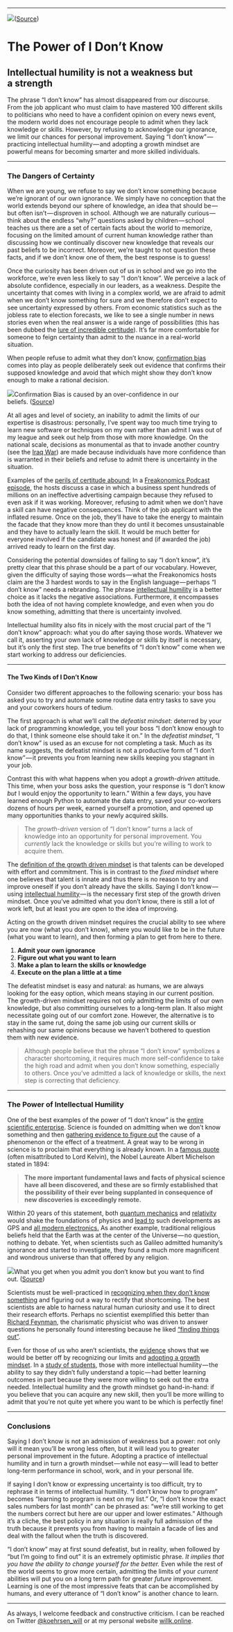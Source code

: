 * * *

![](https://cdn-images-1.medium.com/max/2000/1*jgdyxXeGzkPRknN0LOWhJQ.jpeg)([Source](https://www.pexels.com/photo/silhouette-of-trees-at-night-131174/))

# The Power of I Don’t Know

## Intellectual humility is not a weakness but a strength

The phrase “I don’t know” has almost disappeared from our discourse. From the job applicant who must claim to have mastered 100 different skills to politicians who need to have a confident opinion on every news event, the modern world does not encourage people to admit when they lack knowledge or skills. However, by refusing to acknowledge our ignorance, we limit our chances for personal improvement. Saying “I don’t know” — practicing intellectual humility — and adopting a growth mindset are powerful means for becoming smarter and more skilled individuals.

* * *

### The Dangers of Certainty

When we are young, we refuse to say we don’t know something because we’re ignorant of our own ignorance. We simply have no conception that the world extends beyond our sphere of knowledge, an idea that should be — but often isn’t — disproven in school. Although we are naturally curious — think about the endless “why?” questions asked by children — school teaches us there are a set of certain facts about the world to memorize, focusing on the limited amount of current human knowledge rather than discussing how we continually discover new knowledge that reveals our past beliefs to be incorrect. Moreover, we’re taught to not question these facts, and if we don’t know one of them, the best response is to guess!

Once the curiosity has been driven out of us in school and we go into the workforce, we’re even less likely to say “I don’t know”. We perceive a lack of absolute confidence, especially in our leaders, as a weakness. Despite the uncertainty that comes with living in a complex world, we are afraid to admit when we don’t know something for sure and we therefore don’t expect to see uncertainty expressed by others. From economic statistics such as the jobless rate to election forecasts, we like to see a single number in news stories even when the real answer is a wide range of possibilities (this has been dubbed the [lure of incredible certitude](http://faculty.wcas.northwestern.edu/~cfm754/lure_of_incredible_certitude.pdf)). It’s far more comfortable for someone to feign certainty than admit to the nuance in a real-world situation.

When people refuse to admit what they don’t know, [confirmation bias](https://www.sciencedaily.com/terms/confirmation_bias.htm) comes into play as people deliberately seek out evidence that confirms their supposed knowledge and avoid that which might show they don’t know enough to make a rational decision.

![](https://cdn-images-1.medium.com/max/1600/1*L2Stp62lKNwHc4j3UgVi9w.png)Confirmation Bias is caused by an over-confidence in our beliefs. ([Source](https://blog.deming.org/2016/12/countering-confirmation-bias/))

At all ages and level of society, an inability to admit the limits of our expertise is disastrous: personally, I’ve spent way too much time trying to learn new software or techniques on my own rather than admit I was out of my league and seek out help from those with more knowledge. On the national scale, decisions as monumental as that to invade another country (see the [Iraq War](https://en.wikipedia.org/wiki/Rationale_for_the_Iraq_War)) are made because individuals have more confidence than is warranted in their beliefs and refuse to admit there is uncertainty in the situation.

Examples of the [perils of certitude abound:](https://www.scientificamerican.com/article/the-certainty-bias/) In a [Freakonomics Podcast episode](http://freakonomics.com/podcast/the-three-hardest-words-in-the-english-language-a-new-freakonomics-radio-podcast/), the hosts discuss a case in which a business spent hundreds of millions on an ineffective advertising campaign because they refused to even ask if it was working. Moreover, refusing to admit when we don’t have a skill can have negative consequences. Think of the job applicant with the inflated resume. Once on the job, they’ll have to take the energy to maintain the facade that they know more than they do until it becomes unsustainable and they have to actually learn the skill. It would be much better for everyone involved if the candidate was honest and (if awarded the job) arrived ready to learn on the first day.

Considering the potential downsides of failing to say “I don’t know”, it’s pretty clear that this phrase should be a part of our vocabulary. However, given the difficulty of saying those words — what the Freakonomics hosts claim are the 3 hardest words to say in the English language — perhaps “I don’t know” needs a rebranding. The phrase [intellectual humility](http://behavioralscientist.org/the-benefits-of-admitting-when-you-dont-know/) is a better choice as it lacks the negative associations. Furthermore, it encompasses both the idea of not having complete knowledge, and even when you do know something, admitting that there is uncertainty involved.

Intellectual humility also fits in nicely with the most crucial part of the “I don’t know” approach: what you do after saying those words. Whatever we call it, asserting your own lack of knowledge or skills by itself is necessary, but it’s only the first step. The true benefits of “I don’t know” come when we start working to address our deficiencies.

* * *

#### The Two Kinds of I Don’t Know

Consider two different approaches to the following scenario: your boss has asked you to try and automate some routine data entry tasks to save you and your coworkers hours of tedium.

The first approach is what we’ll call the _defeatist mindset_: deterred by your lack of programming knowledge, you tell your boss “I don’t know enough to do that, I think someone else should take it on.” In the _defeatist mindset_, “I don’t know” is used as an excuse for not completing a task. Much as its name suggests, the defeatist mindset is not a productive form of “I don’t know” — it prevents you from learning new skills keeping you stagnant in your job.

Contrast this with what happens when you adopt a _growth-driven_ attitude. This time, when your boss asks the question, your response is “I don’t know _but_ I would enjoy the opportunity to learn.” Within a few days, you have learned enough Python to automate the data entry, saved your co-workers dozens of hours per week, earned yourself a promotion, and opened up many opportunities thanks to your newly acquired skills.

> The _growth-driven_ version of “I don’t know” turns a lack of knowledge into an opportunity for personal improvement. You _currently_ lack the knowledge or skills but you’re willing to work to acquire them.

The [definition of the growth driven mindset](https://hbr.org/2016/01/what-having-a-growth-mindset-actually-means) is that talents can be developed with effort and commitment. This is in contrast to the _fixed mindset_ where one believes that talent is innate and thus there is no reason to try and improve oneself if you don’t already have the skills. Saying I don’t know — using [intellectual humility ](http://behavioralscientist.org/the-benefits-of-admitting-when-you-dont-know/)— is the necessary first step of the growth driven mindset. Once you’ve admitted what you don’t know, there is still a lot of work left, but at least you are open to the idea of improving.

Acting on the growth driven mindset requires the crucial ability to see where you are now (what you don’t know), where you would like to be in the future (what you want to learn), and then forming a plan to get from here to there.

1.  **Admit your own ignorance**
2.  **Figure out what you want to learn**
3.  **Make a plan to learn the skills or knowledge**
4.  **Execute on the plan a little at a time**

The defeatist mindset is easy and natural: as humans, we are always looking for the easy option, which means staying in our current position. The growth-driven mindset requires not only admitting the limits of our own knowledge, but also committing ourselves to a long-term plan. It also might necessitate going out of our comfort zone. However, the alternative is to stay in the same rut, doing the same job using our current skills or rehashing our same opinions because we haven’t bothered to question them with new evidence.

> Although people believe that the phrase “I don’t know” symbolizes a character shortcoming, it requires much more self-confidence to take the high road and admit when you don’t know something, especially to others. Once you’ve admitted a lack of knowledge or skills, the next step is correcting that deficiency.

* * *

### The Power of Intellectual Humility

One of the best examples of the power of “I don’t know” is the [entire scientific enterprise](https://www.khanacademy.org/science/high-school-biology/hs-biology-foundations/hs-biology-and-the-scientific-method/a/the-science-of-biology). Science is founded on admitting when we don’t know something and then [gathering evidence to figure out](https://www.theguardian.com/science/2014/jan/28/asking-right-question) the cause of a phenomenon or the effect of a treatment. A great way to be wrong in science is to proclaim that everything is already known. In a [famous quote](https://en.wikiquote.org/wiki/Albert_A._Michelson) (often misattributed to Lord Kelvin), the Nobel Laureate Albert Michelson stated in 1894:

> **The more important fundamental laws and facts of physical science have all been discovered, and these are so firmly established that the possibility of their ever being supplanted in consequence of new discoveries is exceedingly remote.**

Within 20 years of this statement, both [quantum mechanics](https://www.pbs.org/transistor/science/info/quantum.html) and [relativity](https://en.wikipedia.org/wiki/General_relativity) would shake the foundations of physics and [lead to](https://www.quora.com/What-are-practical-applications-of-Einsteins-theories) such developments as GPS and [all modern electronics.](https://www.scientificamerican.com/article/everyday-quantum-physics/) As another example, traditional religious beliefs held that the Earth was at the center of the Universe — no question, nothing to debate. Yet, when scientists such as Galileo admitted humanity’s ignorance and started to investigate, they found a much more magnificent and wondrous universe than that offered by any religion.

![](https://cdn-images-1.medium.com/max/2000/0*Har-Wy7lUP6zUTRQ.jpg)What you get when you admit you don’t know but you want to find out. ([Source](https://www.google.com/url?sa=i&source=images&cd=&cad=rja&uact=8&ved=2ahUKEwjJt_aO343eAhUJ3lMKHXUnB5QQjhx6BAgBEAM&url=https%3A%2F%2Fwww.dailymotion.com%2Fvideo%2Fx2e2cd1&psig=AOvVaw0kiVU2G39Y5uEw5TYzKVtH&ust=1539874849741944))

Scientists must be well-practiced in [recognizing when they don’t know something](https://www.bloomberg.com/view/articles/2018-08-28/advice-to-researchers-admit-what-you-don-t-know) and figuring out a way to rectify that shortcoming. The best scientists are able to harness natural human curiosity and use it to direct their research efforts. Perhaps no scientist exemplified this better than [Richard Feynman](https://en.wikipedia.org/wiki/Richard_Feynman), the charismatic physicist who was driven to answer questions he personally found interesting because he liked [“finding things out”](https://www.amazon.com/Pleasure-Finding-Things-Out-Richard/dp/0465023959).

Even for those of us who aren’t scientists, the [evidence](https://fs.blog/2015/03/carol-dweck-mindset/) shows that we would be better off by recognizing our limits and [adopting a growth mindset](https://www.timeshighereducation.com/blog/your-biggest-asset-academic-career-success-growth-mindset). In a [study of students](http://behavioralscientist.org/the-benefits-of-admitting-when-you-dont-know/), those with more intellectual humility — the ability to say they didn’t fully understand a topic — had better learning outcomes in part because they were more willing to seek out the extra needed. Intellectual humility and the growth mindset go hand-in-hand: if you believe that you can acquire any new skill, then you’ll be more willing to admit that you’re not quite yet where you want to be which is perfectly fine!

* * *

### Conclusions

Saying I don’t know is not an admission of weakness but a power: not only will it mean you’ll be wrong less often, but it will lead you to greater personal improvement in the future. Adopting a practice of intellectual humility and in turn a growth mindset — while not easy — will lead to better long-term performance in school, work, and in your personal life.

If saying I don’t know or expressing uncertainty is too difficult, try to rephrase it in terms of intellectual humility. “I don’t know how to program” becomes “learning to program is next on my list.” Or, “I don’t know the exact sales numbers for last month” can be phrased as: “we’re still working to get the numbers correct but here are our upper and lower estimates.” Although it’s a cliche, the best policy in any situation is really full admission of the truth because it prevents you from having to maintain a facade of lies and deal with the fallout when the truth is discovered.

“I don’t know” may at first sound defeatist, but in reality, when followed by “but I’m going to find out” it is an extremely optimistic phrase. _It implies that you have the ability to change yourself for the better._ Even while the rest of the world seems to grow more certain, admitting the limits of your _current_ abilities will put you on a long term path for greater _future_ improvement. Learning is one of the most impressive feats that can be accomplished by humans, and every utterance of “I don’t know” is another chance to learn.

* * *

As always, I welcome feedback and constructive criticism. I can be reached on Twitter [@koehrsen_will](http://twitter.com/@koehrsen_will) or at my personal website [willk.online](https://willk.online).

